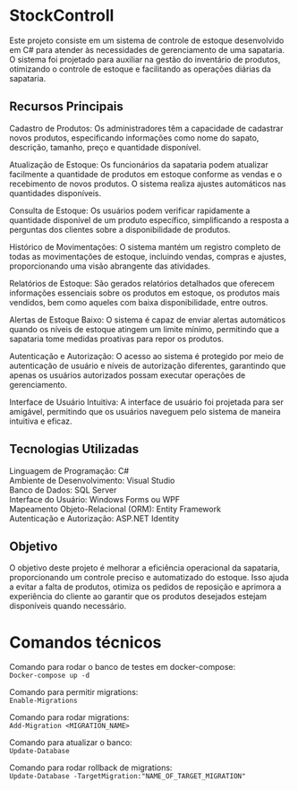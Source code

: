 # StockControll

Este projeto consiste em um sistema de controle de estoque desenvolvido em C# para atender às necessidades de gerenciamento de uma sapataria. O sistema foi projetado para auxiliar na gestão do inventário de produtos, otimizando o controle de estoque e facilitando as operações diárias da sapataria.

## Recursos Principais
Cadastro de Produtos: Os administradores têm a capacidade de cadastrar novos produtos, especificando informações como nome do sapato, descrição, tamanho, preço e quantidade disponível.

Atualização de Estoque: Os funcionários da sapataria podem atualizar facilmente a quantidade de produtos em estoque conforme as vendas e o recebimento de novos produtos. O sistema realiza ajustes automáticos nas quantidades disponíveis.

Consulta de Estoque: Os usuários podem verificar rapidamente a quantidade disponível de um produto específico, simplificando a resposta a perguntas dos clientes sobre a disponibilidade de produtos.

Histórico de Movimentações: O sistema mantém um registro completo de todas as movimentações de estoque, incluindo vendas, compras e ajustes, proporcionando uma visão abrangente das atividades.

Relatórios de Estoque: São gerados relatórios detalhados que oferecem informações essenciais sobre os produtos em estoque, os produtos mais vendidos, bem como aqueles com baixa disponibilidade, entre outros.

Alertas de Estoque Baixo: O sistema é capaz de enviar alertas automáticos quando os níveis de estoque atingem um limite mínimo, permitindo que a sapataria tome medidas proativas para repor os produtos.

Autenticação e Autorização: O acesso ao sistema é protegido por meio de autenticação de usuário e níveis de autorização diferentes, garantindo que apenas os usuários autorizados possam executar operações de gerenciamento.

Interface de Usuário Intuitiva: A interface de usuário foi projetada para ser amigável, permitindo que os usuários naveguem pelo sistema de maneira intuitiva e eficaz.

## Tecnologias Utilizadas
Linguagem de Programação: C# <br />
Ambiente de Desenvolvimento: Visual Studio <br />
Banco de Dados: SQL Server <br />
Interface do Usuário: Windows Forms ou WPF <br />
Mapeamento Objeto-Relacional (ORM): Entity Framework <br />
Autenticação e Autorização: ASP.NET Identity <br />

## Objetivo
O objetivo deste projeto é melhorar a eficiência operacional da sapataria, proporcionando um controle preciso e automatizado do estoque. Isso ajuda a evitar a falta de produtos, otimiza os pedidos de reposição e aprimora a experiência do cliente ao garantir que os produtos desejados estejam disponíveis quando necessário.

# Comandos técnicos

Comando para rodar o banco de testes em docker-compose: <br />
``Docker-compose up -d``

Comando para permitir migrations: <br />
``Enable-Migrations``

Comando para rodar migrations: <br />
``Add-Migration <MIGRATION_NAME>``

Comando para atualizar o banco: <br />
``Update-Database``

Comando para rodar rollback de migrations: <br />
``Update-Database -TargetMigration:"NAME_OF_TARGET_MIGRATION"``
